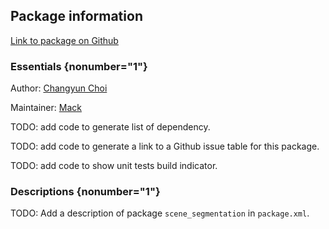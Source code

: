 <div id='scene_segmentation-autogenerated' markdown='1'>


<!-- do not edit this file, autogenerated -->

## Package information 

[Link to package on Github](github:org=duckietown,repo=Software,path=99-attic/scene_segmentation,branch=master)

### Essentials {nonumber="1"}

Author: [Changyun Choi](mailto:cchoi@csail.mit.edu)

Maintainer: [Mack](mailto:mack@duckietown.org)

TODO: add code to generate list of dependency.

TODO: add code to generate a link to a Github issue table for this package.

TODO: add code to show unit tests build indicator.

### Descriptions {nonumber="1"}

TODO: Add a description of package `scene_segmentation` in `package.xml`.



</div>

